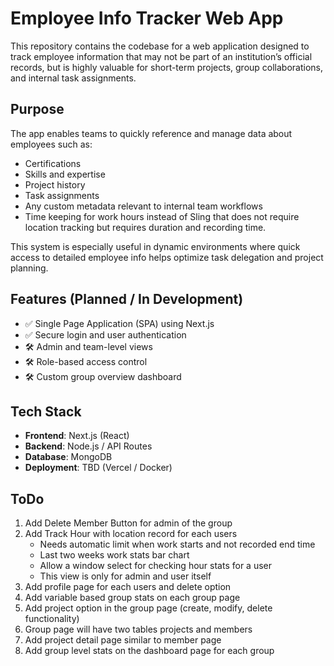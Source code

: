 # Employee Info Tracker Web App

This repository contains the codebase for a web application designed to track employee information that may not be part of an institution’s official records, but is highly valuable for short-term projects, group collaborations, and internal task assignments.

## Purpose

The app enables teams to quickly reference and manage data about employees such as:

- Certifications
- Skills and expertise
- Project history
- Task assignments
- Any custom metadata relevant to internal team workflows
- Time keeping for work hours instead of Sling that does not require location tracking but requires duration and recording time. 

This system is especially useful in dynamic environments where quick access to detailed employee info helps optimize task delegation and project planning.

## Features (Planned / In Development)

- ✅ Single Page Application (SPA) using Next.js
- ✅ Secure login and user authentication
- 🛠️ Admin and team-level views
- 🛠️ Role-based access control
- 🛠️ Custom group overview dashboard

## Tech Stack

- **Frontend**: Next.js (React)
- **Backend**: Node.js / API Routes
- **Database**: MongoDB
- **Deployment**: TBD (Vercel / Docker)


## ToDo
1. Add Delete Member Button for admin of the group
2. Add Track Hour with location record for each users
    - Needs automatic limit when work starts and not recorded end time
    - Last two weeks work stats bar chart
    - Allow a window select for checking hour stats for a user
    - This view is only for admin and user itself
3. Add profile page for each users and delete option
4. Add variable based group stats on each group page
5. Add project option in the group page (create, modify, delete functionality)
6. Group page will have two tables projects and members
7. Add project detail page similar to member page
8. Add group level stats on the dashboard page for each group


